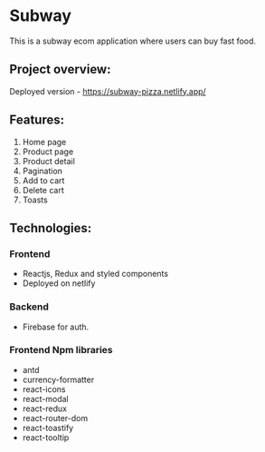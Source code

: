 # Subway
This is a subway ecom application where users can buy fast food.

## Project overview:
Deployed version - https://subway-pizza.netlify.app/

## Features: 
1. Home page
2. Product page
3. Product detail
4. Pagination
5. Add to cart
6. Delete cart
7. Toasts

## Technologies:
### Frontend
* Reactjs, Redux and styled components
* Deployed on netlify

### Backend 
* Firebase for auth.

### Frontend Npm libraries
* antd
* currency-formatter
* react-icons
* react-modal
* react-redux
* react-router-dom
* react-toastify
* react-tooltip





